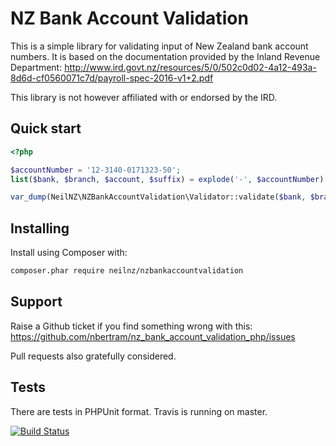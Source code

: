 NZ Bank Account Validation
==========================

This is a simple library for validating input of New Zealand bank account numbers.
It is based on the documentation provided by the Inland Revenue Department:
  http://www.ird.govt.nz/resources/5/0/502c0d02-4a12-493a-8d6d-cf0560071c7d/payroll-spec-2016-v1+2.pdf

This library is not however affiliated with or endorsed by the IRD.


Quick start
-----------

```php
<?php

$accountNumber = '12-3140-0171323-50';
list($bank, $branch, $account, $suffix) = explode('-', $accountNumber);

var_dump(NeilNZ\NZBankAccountValidation\Validator::validate($bank, $branch, $account, $suffix));
```


Installing
----------

Install using Composer with:

  ```bash
  composer.phar require neilnz/nzbankaccountvalidation
  ```


Support
-------

Raise a Github ticket if you find something wrong with this:
  https://github.com/nbertram/nz_bank_account_validation_php/issues

Pull requests also gratefully considered.


Tests
-----

There are tests in PHPUnit format. Travis is running on master.

[![Build Status](https://travis-ci.org/nbertram/nz_bank_account_validation_php.svg)](https://travis-ci.org/nbertram/nz_bank_account_validation_php)

